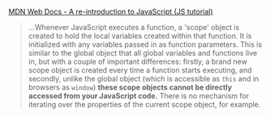 [MDN Web Docs - A re-introduction to JavaScript (JS tutorial)](https://developer.mozilla.org/en-US/docs/Web/JavaScript/A_re-introduction_to_JavaScript)

>...Whenever JavaScript executes a function, a 'scope' object is created to hold the local variables created within that function. It is initialized with any variables passed in as function parameters. This is similar to the global object that all global variables and functions live in, but with a couple of important differences: firstly, a brand new scope object is created every time a function starts executing, and secondly, unlike the global object (which is accessible as `this` and in browsers as `window`) **these scope objects cannot be directly accessed from your JavaScript code.** There is no mechanism for iterating over the properties of the current scope object, for example.
